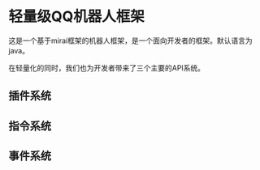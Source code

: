 # 轻量级QQ机器人框架
这是一个基于mirai框架的机器人框架，是一个面向开发者的框架。默认语言为java。

在轻量化的同时，我们也为开发者带来了三个主要的API系统。
## 插件系统

## 指令系统

## 事件系统
